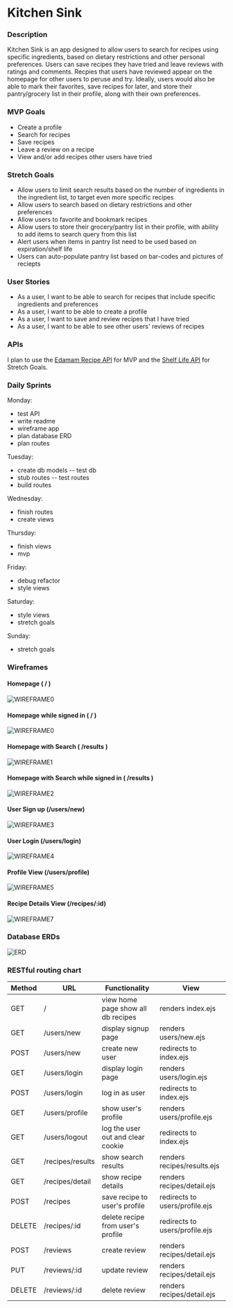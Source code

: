 # **Kitchen Sink**
### **Description**
Kitchen Sink is an app designed to allow users to search for recipes using specific ingredients, based on dietary restrictions and other personal preferences. Users can save recipes they have tried and leave reviews with ratings and comments. Recpies that users have reviewed appear on the homepage for other users to peruse and try. Ideally, users would also be able to mark their favorites, save recipes for later, and store their pantry/grocery list in their profile, along with their own preferences. 
### MVP Goals
* Create a profile
* Search for recipes
* Save recipes 
* Leave a review on a recipe
* View and/or add recipes other users have tried
### Stretch Goals
* Allow users to limit search results based on the number of ingredients in the ingredient list, to target even more specific recipes
* Allow users to search based on dietary restrictions and other preferences
* Allow users to favorite and bookmark recipes 
* Allow users to store their grocery/pantry list in their profile, with ability to add items to search query from this list
* Alert users when items in pantry list need to be used based on expiration/shelf life
* Users can auto-populate pantry list based on bar-codes and pictures of reciepts
### User Stories
* As a user, I want to be able to search for recipes that include specific ingredients and preferences
* As a user, I want to be able to create a profile 
* As a user, I want to save and review recipes that I have tried
* As a user, I want to be able to see other users' reviews of recipes 
### APIs
I plan to use the [Edamam Recipe API](https://developer.edamam.com/edamam-docs-recipe-api) for MVP and the [Shelf Life API](https://github.com/jcomo/shelf-life) for Stretch Goals. 
### Daily Sprints

Monday:
* test API
* write readme
* wireframe app
* plan database ERD
* plan routes

Tuesday:
* create db models -- test db
* stub routes -- test routes
* build routes

Wednesday:
* finish routes
* create views

Thursday:
* finish views
* mvp

Friday:
* debug refactor
* style views

Saturday:
* style views
* stretch goals

Sunday:
* stretch goals
### Wireframes
#### Homepage ( / )
![WIREFRAME0](./assets/kitchen_sink_wireframe0.jpg)
#### Homepage while signed in ( / ) 
![WIREFRAME0](./assets/kitchen_sink_wireframe6.jpg)
#### Homepage with Search ( /results )
![WIREFRAME1](./assets/kitchen_sink_wireframe1.jpg)
#### Homepage with Search while signed in ( /results )
![WIREFRAME2](./assets/kitchen_sink_wireframe2.jpg)
#### User Sign up (/users/new)
![WIREFRAME3](./assets/kitchen_sink_wireframe3.jpg)
#### User Login (/users/login)
![WIREFRAME4](./assets/kitchen_sink_wireframe4.jpg)
#### Profile View (/users/profile)
![WIREFRAME5](./assets/kitchen_sink_wireframe5.jpg)
#### Recipe Details View (/recipes/:id)
![WIREFRAME7](./assets/kitchen_sink_wireframe7.jpg)
### Database ERDs
![ERD](./assets/kitchen_sink.png)
### RESTful routing chart 
Method | URL | Functionality | View 
--- | --- | --- | ---
GET | / | view home page show all db recipes | renders index.ejs
GET | /users/new |  display signup page | renders users/new.ejs
POST| /users/new |  create new user | redirects to index.ejs
GET | /users/login | display login page | renders users/login.ejs
POST| /users/login | log in as user | redirects to index.ejs
GET | /users/profile | show user's profile | renders users/profile.ejs
GET | /users/logout | log the user out and clear cookie | redirects to index.ejs
GET | /recipes/results | show search results | renders recipes/results.ejs
GET | /recipes/detail | show recipe details | renders recipes/detail.ejs
POST | /recipes | save recipe to user's profile | redirects to users/profile.ejs
DELETE | /recipes/:id | delete recipe from user's profile | redirects to users/profile.ejs
POST | /reviews | create review | renders recipes/detail.ejs
PUT | /reviews/:id | update review | renders recipes/detail.ejs
DELETE | /reviews/:id | delete review | renders recipes/detail.ejs
